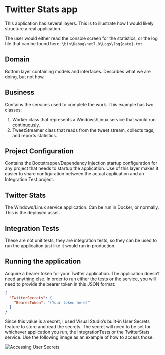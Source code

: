 # Twitter Stats app

This application has several layers. This is to illustrate how I would likely structure a real application. 

The user would either read the console screen for the statistics, or the log file that can be found here: `\bin\Debug\net7.0\Logs\log{date}.txt`

## Domain

Bottom layer containing models and interfaces. Describes what we are doing, but not how.

## Business

Contains the services used to complete the work. This example has two classes:

1. Worker class that represents a Windows/Linux service that would run continuously. 
1. TweetStreamer class that reads from the tweet stream, collects tags, and reports statistics.

## Project Configuration
Contains the Bootstrapper/Dependency Injection startup configuration for any project that needs to startup the application. Use of this layer makes it easier to share configuration between the actual application and an Integration Test project.

## Twitter Stats

The Windows/Linux service application. Can be run in Docker, or normally. This is the deployed asset.

## Integration Tests

These are not unit tests, they are integration tests, so they can be used to run the application just like it would run in production.

## Running the application

Acquire a bearer token for your Twitter application. The application doesn’t need anything else.
In order to run either the tests or the service, you will need to provide the bearer token in this JSON format:
``` json
{
  "TwitterSecrets": {
    "BearerToken": "[Your token here]"
  }
}
```

Since this value is a secret, I used Visual Studio’s built-in User Secrets feature to store and read the secrets. The secret will need to be set for whichever application you run, the IntegrationTests or the TwitterStats service. 
Use the following image as an example of how to access those.

![Accessing User Secrets](https://user-images.githubusercontent.com/1778167/208584787-84fc60fe-370b-47d5-9107-917a4a2db9d5.png)

